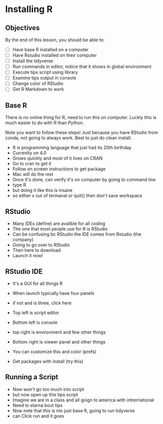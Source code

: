 # Installing R 

## Objectives

By the end of this lesson, you should be able to:

* [ ] Have base R installed on a computer
* [ ] Have Rstudio installed on their computer
* [ ] Install the tidyverse 
* [ ] Run commands in editor, notice that it shows in global environment 
* [ ] Execute tips script using library 
* [ ] Examine tips output in console 
* [ ] Change color of RStudio 
* [ ] Get R Markdown to work 

## Base R 


There is no online thing for R, need to run this on computer.
Luckly this is much easier to do with R than Python. 

Note you want to follow these steps!
Just because you have RStudio from conda, not going to always work.
Best to just do clean install. 

- R is programming language that just had its 20th birthday
- Currenlty on 4.0
- Grows quickly and most of it lives on CRAN
- Go to cran to get it 
- Follow on screen instructions to get package
- Mac will do the rest
- Once it's done, can verify it's on computer by going to command line
- type R
- but doing it like this is insane 
- so either x out of termanal or quit() then don't save workspace

## RStudio

- Many IDEs (define) are avalible for all coding
- The one that most people use for R is RStudio 
- Can be confusing bc RStudio the IDE comes from Rstudio (the company) 
- Going to go over to RStudio
- Then here to download
- Launch it now! 

## RStudio IDE 

* It's a GUI for all things R 
* When launch typically have four panels 
* if not and is three, click here
* Top left is script editor
* Bottom left is console
* top right is environment and few other things
* Bottom right is viewer panel and other things
* You can customize this and color (prefs) 

* Get packages with install (try this) 


## Running a Script

* Now won't go too much into script 
* but now open up this tips script
* Imagine we are in a class and all goign to america with intrernational 
* Need to elarna bout tips 
* Now note that this is nto just base R, going to run tidyverse 
* can Click run and it goes

 
